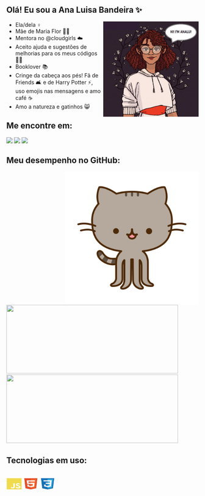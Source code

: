 ## Olá! Eu sou a Ana Luisa Bandeira ✨

<div>
  <img align="right" height="250" widht="250" alt="figurinha i code like a girl"  src="imagens/lulu.gif" >

  - Ela/dela ♀️
  - Mãe de Maria Flor 👩‍👧
  - Mentora no @cloudgirls ☁️
  - Aceito ajuda e sugestões de melhorias para os meus códigos 👨‍💻
  - Booklover 📚 
  - Cringe da cabeça aos pés! Fã de Friends 🛋️ e de Harry Potter ⚡, uso emojis nas mensagens e amo café ☕
  - Amo a natureza e gatinhos 😸
</div>

## Me encontre em:

 <div>   
  <a href="https://www.instagram.com/analuisaflag/" target="_blank"><img src="https://img.shields.io/badge/-Instagram-%23E4405F?style=for-the-badge&logo=instagram&logoColor=white" target="_blank"></a>
  <a href="https://www.linkedin.com/in/analubandeira/" target="_blank"><img src="https://img.shields.io/badge/-LinkedIn-%230077B5?style=for-the-badge&logo=linkedin&logoColor=white" target="_blank"></a>
  <a href = "mailto:analuisabandeira@gmail.com"><img src="https://img.shields.io/badge/-Gmail-%23333?style=for-the-badge&logo=gmail&logoColor=white" target="_blank"></a>
 </div>

## Meu desempenho no GitHub:
 <div>
  <img align="right" height="350" widht="350" src="imagens/pusheencat.png" alt="pusheen">
  <a href="https://github.com/analuisabandeira">
  <img height="180em" width="450" src="https://github-readme-stats.vercel.app/api?username=analuisabandeira&show_icons=true&theme=tokyonight&include_all_commits=true&count_private=true"/><br>
  <img height="180em" width="450" src="https://github-readme-stats.vercel.app/api/top-langs/?username=analuisabandeira&layout=compact&langs_count=7&theme=tokyonight"/></a>
 </div>
 
## Tecnologias em uso:

<div style="display: inline_block"><br>  
  <img align="center" alt="Js" height="30" width="40" src="https://raw.githubusercontent.com/devicons/devicon/master/icons/javascript/javascript-plain.svg">
  <img align="center" alt="HTML" height="30" width="40" src="https://raw.githubusercontent.com/devicons/devicon/master/icons/html5/html5-original.svg">
  <img align="center" alt="CSS" height="30" width="40" src="https://raw.githubusercontent.com/devicons/devicon/master/icons/css3/css3-original.svg">  
</div>
